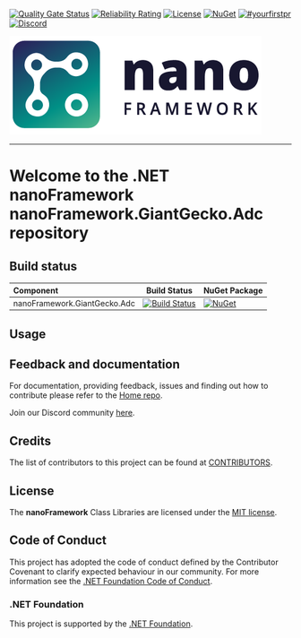 [![Quality Gate Status](https://sonarcloud.io/api/project_badges/measure?project=nanoframework_nanoFramework.GiantGecko.Adc&metric=alert_status)](https://sonarcloud.io/dashboard?id=nanoframework_nanoFramework.GiantGecko.Adc) [![Reliability Rating](https://sonarcloud.io/api/project_badges/measure?project=nanoframework_nanoFramework.GiantGecko.Adc&metric=reliability_rating)](https://sonarcloud.io/dashboard?id=nanoframework_nanoFramework.GiantGecko.Adc) [![License](https://img.shields.io/badge/License-MIT-blue.svg)](LICENSE) [![NuGet](https://img.shields.io/nuget/dt/nanoFramework.nanoFramework.GiantGecko.Adc.svg?label=NuGet&style=flat&logo=nuget)](https://www.nuget.org/packages/nanoFramework.nanoFramework.GiantGecko.Adc/) [![#yourfirstpr](https://img.shields.io/badge/first--timers--only-friendly-blue.svg)](https://github.com/nanoframework/Home/blob/main/CONTRIBUTING.md) [![Discord](https://img.shields.io/discord/478725473862549535.svg?logo=discord&logoColor=white&label=Discord&color=7289DA)](https://discord.gg/gCyBu8T)

![nanoFramework logo](https://raw.githubusercontent.com/nanoframework/Home/main/resources/logo/nanoFramework-repo-logo.png)

-----

# Welcome to the .NET **nanoFramework** nanoFramework.GiantGecko.Adc repository

## Build status

| Component | Build Status | NuGet Package |
|:-|---|---|
| nanoFramework.GiantGecko.Adc | [![Build Status](https://dev.azure.com/nanoframework/nanoFramework.GiantGecko.Adc/_apis/build/status/nanoFramework.GiantGecko.Adc?repoName=nanoframework%2FnanoFramework.GiantGecko.Adc&branchName=main)](https://dev.azure.com/nanoframework/nanoFramework.GiantGecko.Adc/_build/latest?definitionId=74&repoName=nanoframework%2FnanoFramework.GiantGecko.Adc&branchName=main) | [![NuGet](https://img.shields.io/nuget/v/nanoFramework.nanoFramework.GiantGecko.Adc.svg?label=NuGet&style=flat&logo=nuget)](https://www.nuget.org/packages/nanoFramework.nanoFramework.GiantGecko.Adc/) |

## Usage


## Feedback and documentation

For documentation, providing feedback, issues and finding out how to contribute please refer to the [Home repo](https://github.com/nanoframework/Home).

Join our Discord community [here](https://discord.gg/gCyBu8T).

## Credits

The list of contributors to this project can be found at [CONTRIBUTORS](https://github.com/nanoframework/Home/blob/main/CONTRIBUTORS.md).

## License

The **nanoFramework** Class Libraries are licensed under the [MIT license](LICENSE.md).

## Code of Conduct

This project has adopted the code of conduct defined by the Contributor Covenant to clarify expected behaviour in our community.
For more information see the [.NET Foundation Code of Conduct](https://dotnetfoundation.org/code-of-conduct).

### .NET Foundation

This project is supported by the [.NET Foundation](https://dotnetfoundation.org).
